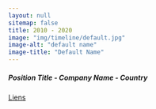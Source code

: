 ```yaml
---
layout: null
sitemap: false
title: 2010 - 2020
image: "img/timeline/default.jpg"
image-alt: "default name"
image-title: "Default Name"
---
```

##### Position Title - Company Name - Country  
[Liens](http://sylvaind.me) 